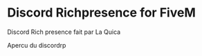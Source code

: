 ﻿# Discord Richpresence for FiveM
 
 
 Discord Rich presence fait par La Quica
 
 Apercu du discordrp
 
 
 
 
